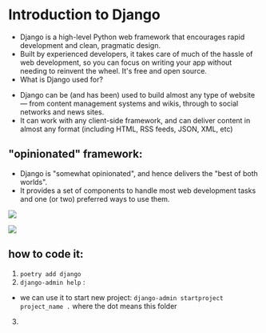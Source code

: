 # Introduction to Django
* Django is a high-level Python web framework that encourages rapid development and clean, pragmatic design. 
* Built by experienced developers, it takes care of much of the hassle of web development, so you can focus on writing your app without needing to reinvent the wheel. It's free and open source.
* What is Django used for?
 - Django can be (and has been) used to build almost any type of website — from content management systems and wikis, through to social networks and news sites. 
 - It can work with any client-side framework, and can deliver content in almost any format (including HTML, RSS feeds, JSON, XML, etc)

## "opinionated" framework:
* Django is "somewhat opinionated", and hence delivers the "best of both worlds". 
* It provides a set of components to handle most web development tasks and one (or two) preferred ways to use them.

![](https://image.slidesharecdn.com/jfokus-jruby-rails-110215090813-phpapp01/95/jruby-rails-awesome-java-web-framework-at-jfokus-2011-18-728.jpg?cb=1297761611)

![](https://i.ytimg.com/vi/GzNYpu_OKvU/maxresdefault.jpg)

## how to code it:
1. `poetry add django`
2. `django-admin help` : 
 - we can use it to start new project: `django-admin startproject project_name .` where the dot means this folder
3. 